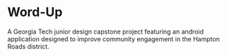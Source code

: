 # Word-Up
A Georgia Tech junior design capstone project featuring an android application designed to improve community engagement in the Hampton Roads district.
